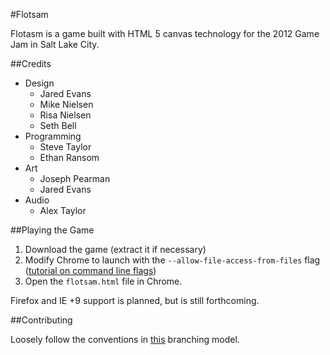 #Flotsam

Flotasm is a game built with HTML 5 canvas technology for the 2012 Game Jam in Salt Lake City. 

##Credits

* Design
	- Jared Evans
	- Mike Nielsen
	- Risa Nielsen
	- Seth Bell
* Programming
	- Steve Taylor
	- Ethan Ransom
* Art
	- Joseph Pearman
	- Jared Evans
* Audio
	- Alex Taylor

##Playing the Game

 1. Download the game (extract it if necessary)
 2. Modify Chrome to launch with the `--allow-file-access-from-files` flag ([tutorial on command line flags](http://downloadsquad.switched.com/2010/01/22/how-to-add-command-line-switches-to-google-chrome-or-chromium/))
 3. Open the `flotsam.html` file in Chrome.

Firefox and IE +9 support is planned, but is still forthcoming.

##Contributing

Loosely follow the conventions in [this](http://nvie.com/posts/a-successful-git-branching-model/) branching model.

